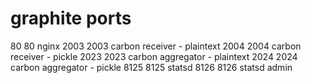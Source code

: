 

# graphite ports
80	80	nginx
2003	2003	carbon receiver - plaintext
2004	2004	carbon receiver - pickle
2023	2023	carbon aggregator - plaintext
2024	2024	carbon aggregator - pickle
8125	8125	statsd
8126	8126	statsd admin
